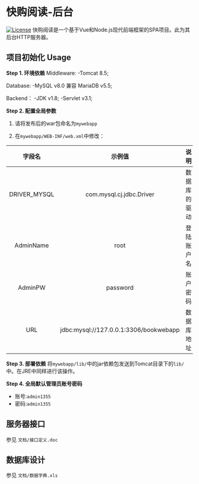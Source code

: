 # 快购阅读-后台
[![License](https://img.shields.io/github/license/mashape/apistatus.svg?maxAge=2592000)](https://github.com/WhiteRobe/Qbook_server/blob/master/LICENSE)
快购阅读是一个基于Vue和Node.js现代前端框架的SPA项目。此为其后台HTTP服务器。

## 项目初始化 Usage ##

**Step 1. 环境依赖**
Middleware:
-Tomcat 8.5;

Database:
-MySQL v8.0 兼容 MariaDB v5.5;

Backend：
-JDK v1.8;
-Servlet v3.1;

**Step 2. 配置全局参数**
1. 请将发布后的war包命名为`mywebapp`

2. 在`mywebapp/WEB-INF/web.xml`中修改：

字段名|示例值|说明
:-:|:-:|:-:
DRIVER_MYSQL|com.mysql.cj.jdbc.Driver|数据库的驱动
AdminName|root|登陆账户名
AdminPW|password|账户密码
URL|jdbc:mysql://127.0.0.1:3306/bookwebapp|数据库地址

**Step 3. 部署依赖**
将`mywebapp/lib/`中的jar依赖包发送到Tomcat目录下的`lib/`中。在JRE中同样进行该操作。

**Step 4. 全局默认管理员账号密码**
- 账号:`admin1355`
- 密码:`admin1355`

## 服务器接口 ##
参见 `文档/接口定义.doc`

## 数据库设计 ##
参见 `文档/数据字典.xls`